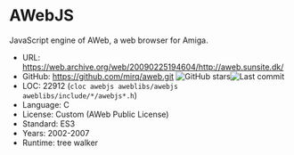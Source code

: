 # AWebJS

JavaScript engine of AWeb, a web browser for Amiga.

* URL:        https://web.archive.org/web/20090225194604/http://aweb.sunsite.dk/
* GitHub:     https://github.com/mirq/aweb.git <img src="https://img.shields.io/github/stars/mirq/aweb?label=&style=flat-square" alt="GitHub stars" title="GitHub stars"><img src="https://img.shields.io/github/last-commit/mirq/aweb?label=&style=flat-square" alt="Last commit" title="Last commit">
* LOC:        22912 (`cloc awebjs aweblibs/awebjs aweblibs/include/*/awebjs*.h`)
* Language:   C
* License:    Custom (AWeb Public License)
* Standard:   ES3
* Years:      2002-2007
* Runtime:    tree walker
